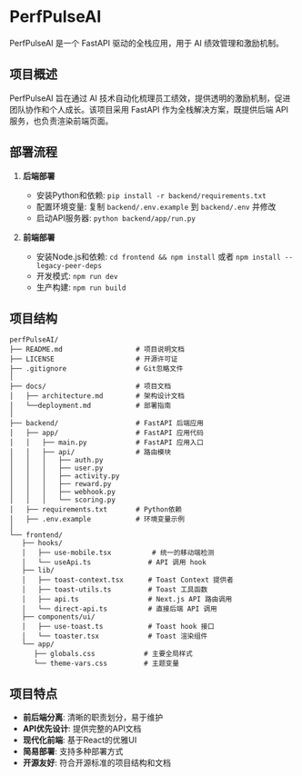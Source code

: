# PerfPulseAI

PerfPulseAI 是一个 FastAPI 驱动的全栈应用，用于 AI 绩效管理和激励机制。

## 项目概述

PerfPulseAI 旨在通过 AI 技术自动化梳理员工绩效，提供透明的激励机制，促进团队协作和个人成长。该项目采用 FastAPI 作为全栈解决方案，既提供后端 API 服务，也负责渲染前端页面。

## 部署流程

1. **后端部署**
   - 安装Python和依赖: `pip install -r backend/requirements.txt`
   - 配置环境变量: 复制 `backend/.env.example` 到 `backend/.env` 并修改
   - 启动API服务器: `python backend/app/run.py`

2. **前端部署**
   - 安装Node.js和依赖: `cd frontend && npm install` 或者 `npm install --legacy-peer-deps`
   - 开发模式: `npm run dev`
   - 生产构建: `npm run build`


## 项目结构

```
perfPulseAI/
├── README.md                  # 项目说明文档
├── LICENSE                    # 开源许可证
├── .gitignore                 # Git忽略文件
│
├── docs/                      # 项目文档
│   ├── architecture.md        # 架构设计文档
│   └──deployment.md           # 部署指南
│
├── backend/                   # FastAPI 后端应用
│   ├── app/                   # FastAPI 应用代码
│   │   ├── main.py            # FastAPI 应用入口
│   │   ├── api/               # 路由模块
│   │   │   ├── auth.py
│   │   │   ├── user.py
│   │   │   ├── activity.py
│   │   │   ├── reward.py
│   │   │   ├── webhook.py
│   │   │   └── scoring.py
│   ├── requirements.txt       # Python依赖
│   ├── .env.example           # 环境变量示例
│
└── frontend/
   ├── hooks/
   │   ├── use-mobile.tsx          # 统一的移动端检测
   │   └── useApi.ts              # API 调用 hook
   ├── lib/
   │   ├── toast-context.tsx      # Toast Context 提供者
   │   ├── toast-utils.ts         # Toast 工具函数
   │   ├── api.ts                 # Next.js API 路由调用
   │   └── direct-api.ts          # 直接后端 API 调用
   ├── components/ui/
   │   ├── use-toast.ts           # Toast hook 接口
   │   └── toaster.tsx            # Toast 渲染组件
   └── app/
      ├── globals.css            # 主要全局样式
      └── theme-vars.css         # 主题变量
```

## 项目特点

- **前后端分离**: 清晰的职责划分，易于维护
- **API优先设计**: 提供完整的API文档
- **现代化前端**: 基于React的优雅UI
- **简易部署**: 支持多种部署方式
- **开源友好**: 符合开源标准的项目结构和文档